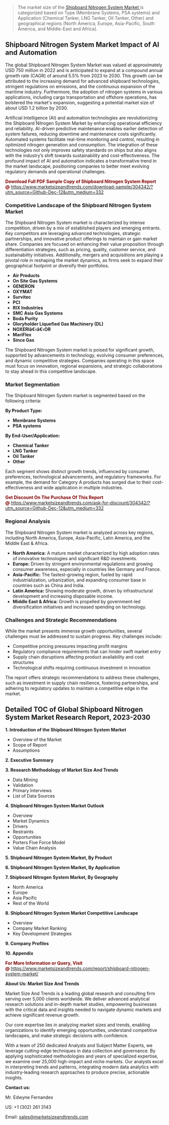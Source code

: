 <blockquote><p>The market size of the <a href="https://www.marketsizeandtrends.com/download-sample/304342/?utm_source=Github-Dec-12&amp;utm_medium=332" target="_blank">Shipboard Nitrogen System Market </a>is categorized based on Type (Membrane Systems, PSA systems) and Application (Chemical Tanker, LNG Tanker, Oil Tanker, Other) and geographical regions (North America, Europe, Asia-Pacific, South America, and Middle-East and Africa).</p></blockquote><p><h2>Shipboard Nitrogen System Market Impact of AI and Automation</h2><p>The global Shipboard Nitrogen System Market was valued at approximately USD 750 million in 2022 and is anticipated to expand at a compound annual growth rate (CAGR) of around 5.5% from 2023 to 2030. This growth can be attributed to the increasing demand for advanced shipboard technologies, stringent regulations on emissions, and the continuous expansion of the maritime industry. Furthermore, the adoption of nitrogen systems in various applications, including cargo transportation and offshore operations, has bolstered the market's expansion, suggesting a potential market size of about USD 1.2 billion by 2030.</p><p>Artificial Intelligence (AI) and automation technologies are revolutionizing the Shipboard Nitrogen System Market by enhancing operational efficiency and reliability. AI-driven predictive maintenance enables earlier detection of system failures, reducing downtime and maintenance costs significantly. Automated systems facilitate real-time monitoring and control, resulting in optimized nitrogen generation and consumption. The integration of these technologies not only improves safety standards on ships but also aligns with the industry’s shift towards sustainability and cost-effectiveness. The profound impact of AI and automation indicates a transformative trend in the market landscape, positioning companies to better meet evolving regulatory demands and operational challenges.</p></p><p><strong><span style="color: #800000;">Download Full PDF Sample Copy of Shipboard Nitrogen System Report @</span>&nbsp;</strong><a href="https://www.marketsizeandtrends.com/download-sample/304342/?utm_source=Github-Dec-12&amp;utm_medium=332">https://www.marketsizeandtrends.com/download-sample/304342/?utm_source=Github-Dec-12&amp;utm_medium=332</a></p><h3>Competitive Landscape of the Shipboard Nitrogen System Market</h3><p>The Shipboard Nitrogen System market is characterized by intense competition, driven by a mix of established players and emerging entrants. Key competitors are leveraging advanced technologies, strategic partnerships, and innovative product offerings to maintain or gain market share. Companies are focused on enhancing their value proposition through differentiation strategies, such as pricing, quality, customer service, and sustainability initiatives. Additionally, mergers and acquisitions are playing a pivotal role in reshaping the market dynamics, as firms seek to expand their geographical footprint or diversify their portfolios.</p><p><strong><p><ul><li>Air Products </li><li> On Site Gas Systems </li><li> GENERON </li><li> OXYMAT </li><li> Survitec </li><li> PCI </li><li> RIX Industries </li><li> SMC Asia Gas Systems </li><li> Boda Purity </li><li> Gloryholder Liquefied Gas Machinery (DL) </li><li> NOXERIâ€‹â€‹OR </li><li> MariFlex </li><li> Since Gas</p></li></ul></p></strong></p><p>The Shipboard Nitrogen System market is poised for significant growth, supported by advancements in technology, evolving consumer preferences, and dynamic competitive strategies. Companies operating in this space must focus on innovation, regional expansions, and strategic collaborations to stay ahead in this competitive landscape.</p><h3>Market Segmentation</h3><p>The Shipboard Nitrogen System market is segmented based on the following criteria:</p><p><strong>By Product Type:</strong></p><p><strong><p><ul><li>Membrane Systems </li><li> PSA systems</p></li></ul></p></strong></p><p><strong>By End-User/Application:</strong></p><p><strong><p><ul><li>Chemical Tanker </li><li> LNG Tanker </li><li> Oil Tanker </li><li> Other</p></li></ul></p></strong></p><p>Each segment shows distinct growth trends, influenced by consumer preferences, technological advancements, and regulatory frameworks. For example, the demand for Category A products has surged due to their cost-effectiveness and wide application in multiple industries.</p><p><strong><span style="color: #800000;">Get Discount On The Purchase Of This Report @&nbsp;</span></strong><a href="https://www.marketsizeandtrends.com/ask-for-discount/304342/?utm_source=Github-Dec-12&amp;utm_medium=332">https://www.marketsizeandtrends.com/ask-for-discount/304342/?utm_source=Github-Dec-12&amp;utm_medium=332</a></p><h3>Regional Analysis</h3><p>The Shipboard Nitrogen System market is analyzed across key regions, including North America, Europe, Asia-Pacific, Latin America, and the Middle East &amp; Africa.</p><ul><li><strong>North America:</strong> A mature market characterized by high adoption rates of innovative technologies and significant R&amp;D investments.</li><li><strong>Europe:</strong> Driven by stringent environmental regulations and growing consumer awareness, especially in countries like Germany and France.</li><li><strong>Asia-Pacific:</strong> The fastest-growing region, fueled by rapid industrialization, urbanization, and expanding consumer base in countries such as China and India.</li><li><strong>Latin America:</strong> Showing moderate growth, driven by infrastructural development and increasing disposable income.</li><li><strong>Middle East &amp; Africa:</strong> Growth is propelled by government-led diversification initiatives and increased spending on technology.</li></ul><h3>Challenges and Strategic Recommendations</h3><p>While the market presents immense growth opportunities, several challenges must be addressed to sustain progress. Key challenges include:</p><ul><li>Competitive pricing pressures impacting profit margins</li><li>Regulatory compliance requirements that can hinder swift market entry</li><li>Supply chain disruptions affecting product availability and cost structures</li><li>Technological shifts requiring continuous investment in innovation</li></ul><p>The report offers strategic recommendations to address these challenges, such as investment in supply chain resilience, fostering partnerships, and adhering to regulatory updates to maintain a competitive edge in the market.</p><h2>Detailed TOC of Global Shipboard Nitrogen System Market Research Report, 2023-2030</h2><p><strong>1. Introduction of the Shipboard Nitrogen System Market</strong></p><ul><li>Overview of the Market</li><li>Scope of Report</li><li>Assumptions&nbsp;</li></ul><p><strong>2. Executive Summary</strong></p><p><strong>3. Research Methodology of <strong>Market Size And Trends</strong></strong></p><ul><li>Data Mining</li><li>Validation</li><li>Primary Interviews</li><li>List of Data Sources&nbsp;</li></ul><p><strong>4. Shipboard Nitrogen System Market Outlook</strong></p><ul><li>Overview</li><li>Market Dynamics</li><li>Drivers</li><li>Restraints</li><li>Opportunities</li><li>Porters Five Force Model</li><li>Value Chain Analysis&nbsp;</li></ul><p><strong>5. Shipboard Nitrogen System Market, By Product</strong></p><p><strong>6. Shipboard Nitrogen System Market, By Application</strong></p><p><strong>7. Shipboard Nitrogen System Market, By Geography</strong></p><ul><li>North America</li><li>Europe</li><li>Asia Pacific</li><li>Rest of the World&nbsp;</li></ul><p><strong>8. Shipboard Nitrogen System Market Competitive Landscape</strong></p><ul><li>Overview</li><li>Company Market Ranking</li><li>Key Development Strategies&nbsp;</li></ul><p><strong>9. Company Profiles</strong></p><p><strong>10. Appendix</strong></p><p><strong><span style="color: #800000;">For More Information or Query, Visit @&nbsp;</span></strong><a href="https://www.marketsizeandtrends.com/report/shipboard-nitrogen-system-market/">https://www.marketsizeandtrends.com/report/shipboard-nitrogen-system-market/</a></p><p></p><p><strong>About Us:&nbsp;Market Size And Trends</strong></p><p>Market Size And Trends&nbsp;is a leading global research and consulting firm serving over 5,000 clients worldwide. We deliver advanced analytical research solutions and in-depth market studies, empowering businesses with the critical data and insights needed to navigate dynamic markets and achieve significant revenue growth.</p><p>Our core expertise lies in analyzing market sizes and trends, enabling organizations to identify emerging opportunities, understand competitive landscapes, and make strategic decisions with confidence.</p><p>With a team of 250 dedicated Analysts and Subject Matter Experts, we leverage cutting-edge techniques in data collection and governance. By applying sophisticated methodologies and years of specialized expertise, we examine over 25,000 high-impact and niche markets. Our analysts excel in interpreting trends and patterns, integrating modern data analytics with industry-leading research approaches to produce precise, actionable insights.</p><p><strong>Contact us:</strong></p><p>Mr. Edwyne Fernandes</p><p>US: +1 (302) 261 3143</p><p>Email: <a href="mailto:sales@marketsizeandtrends.com">sales@marketsizeandtrends.com</a>&nbsp;</p>
